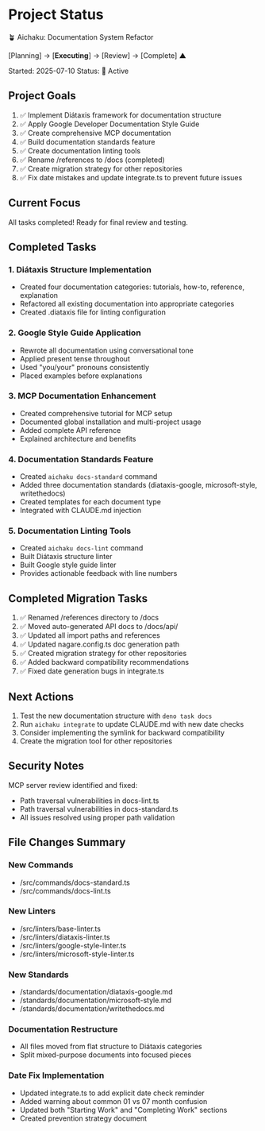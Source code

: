 # Project Status

🪴 Aichaku: Documentation System Refactor

[Planning] → [**Executing**] → [Review] → [Complete]
              ▲

Started: 2025-07-10
Status: 🌿 Active

## Project Goals

1. ✅ Implement Diátaxis framework for documentation structure
2. ✅ Apply Google Developer Documentation Style Guide
3. ✅ Create comprehensive MCP documentation
4. ✅ Build documentation standards feature
5. ✅ Create documentation linting tools
6. ✅ Rename /references to /docs (completed)
7. ✅ Create migration strategy for other repositories
8. ✅ Fix date mistakes and update integrate.ts to prevent future issues

## Current Focus

All tasks completed! Ready for final review and testing.

## Completed Tasks

### 1. Diátaxis Structure Implementation
- Created four documentation categories: tutorials, how-to, reference, explanation
- Refactored all existing documentation into appropriate categories
- Created .diataxis file for linting configuration

### 2. Google Style Guide Application
- Rewrote all documentation using conversational tone
- Applied present tense throughout
- Used "you/your" pronouns consistently
- Placed examples before explanations

### 3. MCP Documentation Enhancement
- Created comprehensive tutorial for MCP setup
- Documented global installation and multi-project usage
- Added complete API reference
- Explained architecture and benefits

### 4. Documentation Standards Feature
- Created `aichaku docs-standard` command
- Added three documentation standards (diataxis-google, microsoft-style, writethedocs)
- Created templates for each document type
- Integrated with CLAUDE.md injection

### 5. Documentation Linting Tools
- Created `aichaku docs-lint` command
- Built Diátaxis structure linter
- Built Google style guide linter
- Provides actionable feedback with line numbers

## Completed Migration Tasks

1. ✅ Renamed /references directory to /docs
2. ✅ Moved auto-generated API docs to /docs/api/
3. ✅ Updated all import paths and references
4. ✅ Updated nagare.config.ts doc generation path
5. ✅ Created migration strategy for other repositories
6. ✅ Added backward compatibility recommendations
7. ✅ Fixed date generation bugs in integrate.ts

## Next Actions

1. Test the new documentation structure with `deno task docs`
2. Run `aichaku integrate` to update CLAUDE.md with new date checks
3. Consider implementing the symlink for backward compatibility
4. Create the migration tool for other repositories

## Security Notes

MCP server review identified and fixed:
- Path traversal vulnerabilities in docs-lint.ts
- Path traversal vulnerabilities in docs-standard.ts
- All issues resolved using proper path validation

## File Changes Summary

### New Commands
- /src/commands/docs-standard.ts
- /src/commands/docs-lint.ts

### New Linters
- /src/linters/base-linter.ts
- /src/linters/diataxis-linter.ts
- /src/linters/google-style-linter.ts
- /src/linters/microsoft-style-linter.ts

### New Standards
- /standards/documentation/diataxis-google.md
- /standards/documentation/microsoft-style.md
- /standards/documentation/writethedocs.md

### Documentation Restructure
- All files moved from flat structure to Diátaxis categories
- Split mixed-purpose documents into focused pieces

### Date Fix Implementation
- Updated integrate.ts to add explicit date check reminder
- Added warning about common 01 vs 07 month confusion
- Updated both "Starting Work" and "Completing Work" sections
- Created prevention strategy document